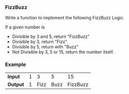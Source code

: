 ### FizzBuzz

Write a function to implement the following FizzBuzz Logic.

If a given number is

- Divisible by 3 and 5, return "FizzBuzz"
- Divisible by 3, return "Fizz"
- Divisible by 5, return with "Buzz"
- Not Divisible by 3, 5 or 15, return the number itself.

### Example

<table>
  <tr>
    <td><b>Input</b></td>
    <td>1</td>
    <td>3</td>
    <td>5</td>
    <td>15</td>
  </tr>
  <tr>
    <td><b>Output</b></td>
    <td>1</td>
    <td>Fizz</td>
    <td>Buzz</td>
    <td>FizzBuzz</td>
  </tr>
</table>
